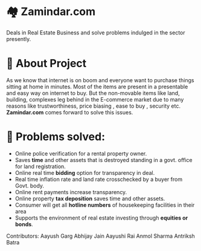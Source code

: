 # :houses: Zamindar.com
Deals in Real Estate Business and solve problems indulged in the sector presently.
# :pushpin: About Project

As we know that internet is on boom and everyone want to purchase things sitting at home in minutes. Most of the items are present in a presentable and easy way on internet to buy. But the non-movable items like land, building, complexes leg behind in the E-commerce market due to many reasons like trustworthiness, price biasing , ease to buy , security etc. **Zamindar.com** comes forward to solve this issues.

# :pencil: Problems solved:

- Online police verification for a rental property owner.
- Saves **time** and other assets that is destroyed standing in a govt. office for land registration.
- Online real time **bidding** option for transparency in deal.
- Real time inflation rate and land rate crosschecked by a buyer from Govt. body.
- Online rent payments increase transparency.
- Online property **tax deposition**  saves time and other assets.
- Consumer will get all **hotline numbers** of housekeeping facilities in their area
- Supports the environment of real estate investing through **equities or bonds**.

Contributors:
Aayush Garg
Abhijay Jain
Aayushi Rai
Anmol Sharma
Antriksh Batra
